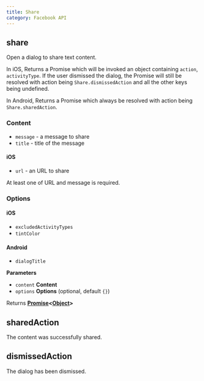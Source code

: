 ```yaml
---
title: Share
category: Facebook API
---
```

<!-- Generated by documentation.js. Update this documentation by updating the source code. -->

## share

Open a dialog to share text content.

In iOS, Returns a Promise which will be invoked an object containing `action`, `activityType`.
If the user dismissed the dialog, the Promise will still be resolved with action being `Share.dismissedAction`
and all the other keys being undefined.

In Android, Returns a Promise which always be resolved with action being `Share.sharedAction`.

### Content

-   `message` - a message to share
-   `title` - title of the message

#### iOS

-   `url` - an URL to share

At least one of URL and message is required.

### Options

#### iOS

-   `excludedActivityTypes`
-   `tintColor`

#### Android

-   `dialogTitle`

**Parameters**

-   `content` **Content** 
-   `options` **Options**  (optional, default `{}`)

Returns **[Promise](https://developer.mozilla.org/en-US/docs/Web/JavaScript/Reference/Global_Objects/Promise)&lt;[Object](https://developer.mozilla.org/en-US/docs/Web/JavaScript/Reference/Global_Objects/Object)>** 

## sharedAction

The content was successfully shared.

## dismissedAction

The dialog has been dismissed.
